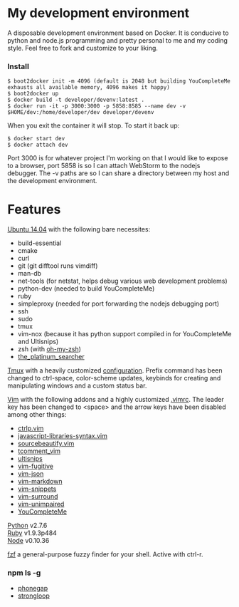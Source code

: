 # My development environment

A disposable development environment based on Docker.  It is conducive to
python and node.js programming and pretty personal to me and my coding style.
Feel free to fork and customize to your liking.

### Install
    $ boot2docker init -m 4096 (default is 2048 but building YouCompleteMe
    exhausts all available memory, 4096 makes it happy)
    $ boot2docker up
    $ docker build -t developer/devenv:latest .  
    $ docker run -it -p 3000:3000 -p 5858:8585 --name dev -v $HOME/dev:/home/developer/dev developer/devenv  

When you exit the container it will stop. To start it back up:

    $ docker start dev  
    $ docker attach dev  

Port 3000 is for whatever project I'm working on that I would like to expose to
a browser, port 5858 is so I can attach WebStorm to the nodejs debugger.  The
-v paths are so I can share a directory between my host and the development
environment.

# Features

[Ubuntu 14.04](http://www.ubuntu.com/) with the following bare necessites: 

* build-essential
* cmake
* curl
* git (git difftool runs vimdiff)
* man-db
* net-tools (for netstat, helps debug various web development problems)
* python-dev (needed to build YouCompleteMe)
* ruby
* simpleproxy (needed for port forwarding the nodejs debugging port)
* ssh
* sudo
* tmux
* vim-nox (because it has python support compiled in for YouCompleteMe and Ultisnips)
* zsh (with [oh-my-zsh](https://github.com/robbyrussell/oh-my-zsh))  
* [the\_platinum\_searcher](https://github.com/monochromegane/the_platinum_searcher)

[Tmux](http://tmux.sourceforge.net/) with a heavily customized [configuration](https://github.com/socketwiz/devenv/blob/master/.tmux.conf).  Prefix command has been changed to ctrl-space, color-scheme updates, keybinds for creating and manipulating windows and a custom status bar.  

[Vim](http://www.vim.org/) with the following addons and a highly customized
[.vimrc](https://github.com/socketwiz/devenv/blob/master/.vimrc).  The leader
key has been changed to &lt;space&gt; and the arrow keys have been disabled
among other things:

* [ ctrlp.vim ](https://github.com/kien/ctrlp.vim)
* [ javascript-libraries-syntax.vim ](https://github.com/othree/javascript-libraries-syntax.vim)
* [ sourcebeautify.vim ](https://github.com/michalliu/sourcebeautify.vim)
* [ tcomment\_vim ](https://github.com/tomtom/tcomment_vim)
* [ ultisnips ](https://github.com/SirVer/ultisnips)
* [ vim-fugitive ](https://github.com/tpope/vim-fugitive)
* [ vim-json ](https://github.com/elzr/vim-json)
* [ vim-markdown ](https://github.com/plasticboy/vim-markdown)
* [ vim-snippets ](https://github.com/honza/vim-snippets)
* [ vim-surround ](https://github.com/tpope/vim-surround)
* [ vim-unimpaired ](https://github.com/tpope/vim-unimpaired)
* [ YouCompleteMe ](https://github.com/Valloric/YouCompleteMe)

[Python](https://www.python.org/) v2.7.6  
[Ruby](https://www.ruby-lang.org/) v1.9.3p484  
[Node](http://nodejs.org/) v0.10.36  

[fzf](https://github.com/junegunn/fzf) a general-purpose fuzzy finder for your
shell. Active with ctrl-r.

### npm ls -g

* [phonegap](http://phonegap.com/)
* [strongloop](http://strongloop.com/)
